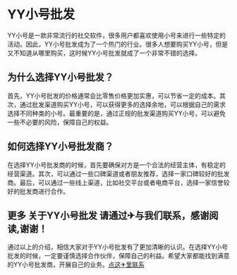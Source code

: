 # YY小号批发

YY小号是一款非常流行的社交软件，很多用户都喜欢使用小号来进行一些特定的活动。因此，YY小号批发成为了一个热门的行业。很多人想要购买YY小号，但是又不知道从哪里购买，这时候YY小号批发就成了一个非常不错的选择。

## 为什么选择YY小号批发？

首先，YY小号批发的价格通常会比零售价格更加实惠，可以节省一定的成本。其次，通过批发渠道购买YY小号，可以获得更多的选择余地，可以根据自己的需求选择不同种类的小号。最重要的是，通过正规的批发渠道购买YY小号，可以避免一些不必要的风险，保障自己的权益。

## 如何选择YY小号批发商？

在选择YY小号批发商的时候，首先要确保对方是一个合法的经营主体，有稳定的经营渠道。其次，可以通过一些口碑渠道或者朋友推荐，选择一家口碑较好的批发商。最后，可以通过一些线上渠道，比如社交平台或者电商平台，选择一家信誉较好的批发商进行合作。

## 更多 关于YY小号批发 请通过✈与我们联系，感谢阅读,谢谢！

通过以上的介绍，相信大家对于YY小号批发有了更加清晰的认识。在选择YY小号批发的时候，一定要谨慎选择合作伙伴，保障自己的利益。希望大家都能找到满意的YY小号批发商，开展自己的业务。[点这✈里联系](https://www.k02.cc)